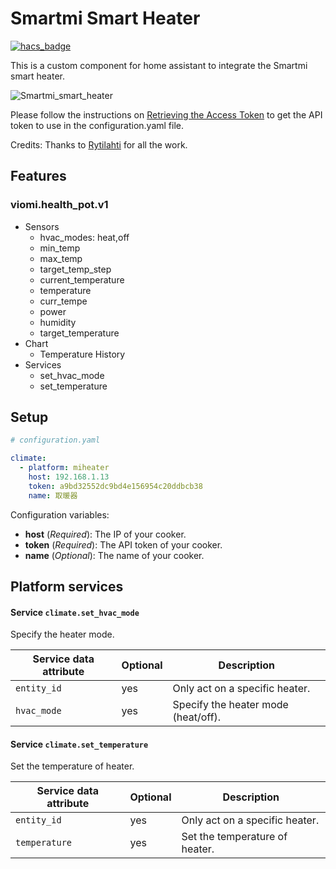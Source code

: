 <!--
 * @Author        : fineemb
 * @Github        : https://github.com/fineemb
 * @Description   : 
 * @Date          : 2019-12-19 22:01:59
 * @LastEditors   : fineemb
 * @LastEditTime  : 2020-02-03 12:16:46
 -->
# Smartmi Smart Heater

[![hacs_badge](https://img.shields.io/badge/HACS-Default-orange.svg)](https://github.com/custom-components/hacs)

This is a custom component for home assistant to integrate the Smartmi smart heater.

![Smartmi_smart_heater](https://sc01.alicdn.com/kf/H0beecf680bd94ab284ceab2476b0b01bP/231348130/H0beecf680bd94ab284ceab2476b0b01bP.jpg)

Please follow the instructions on [Retrieving the Access Token](https://home-assistant.io/components/xiaomi/#retrieving-the-access-token) to get the API token to use in the configuration.yaml file.

Credits: Thanks to [Rytilahti](https://github.com/rytilahti/python-miio) for all the work.

## Features

### viomi.health_pot.v1

* Sensors
  - hvac_modes: heat,off
  - min_temp
  - max_temp
  - target_temp_step
  - current_temperature
  - temperature
  - curr_tempe
  - power
  - humidity
  - target_temperature
* Chart
  - Temperature History
* Services
  - set_hvac_mode
  - set_temperature

## Setup

```yaml
# configuration.yaml

climate: 
  - platform: miheater
    host: 192.168.1.13
    token: a9bd32552dc9bd4e156954c20ddbcb38
    name: 取暖器

```

Configuration variables:
- **host** (*Required*): The IP of your cooker.
- **token** (*Required*): The API token of your cooker.
- **name** (*Optional*): The name of your cooker.

## Platform services

#### Service `climate.set_hvac_mode`

Specify the heater mode.

| Service data attribute    | Optional | Description                                                          |
|---------------------------|----------|----------------------------------------------------------------------|
| `entity_id`               |      yes | Only act on a specific heater.                  |
| `hvac_mode`               |      yes | Specify the heater mode (heat/off).       |

#### Service `climate.set_temperature`

Set the temperature of heater.

| Service data attribute    | Optional | Description                                                          |
|---------------------------|----------|----------------------------------------------------------------------|
| `entity_id`               |      yes | Only act on a specific heater.     |
| `temperature`             | yes      | Set the temperature of heater.   |
